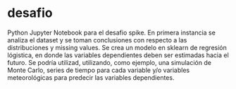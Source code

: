 # desafio
Python Jupyter Notebook para el desafio spike. En primera instancia se analiza el dataset y se toman conclusiones con respecto a las distribuciones y missing values. Se crea un modelo en sklearn de regresión lógistica, en donde las variables dependientes deben ser estimadas hacia el futuro. Se podría utilizad, utilizando, como ejemplo, una simulación de Monte Carlo, series de tiempo para cada variable y/o variables meteorológicas para predecir las variables dependientes. 
